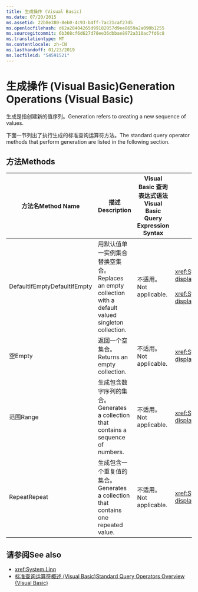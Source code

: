 ```yaml
---
title: 生成操作 (Visual Basic)
ms.date: 07/20/2015
ms.assetid: 22b8e380-8eb0-4c93-b4ff-7ac21caf27d5
ms.openlocfilehash: d62a28404265d99182057d9ee8659a2a090b1255
ms.sourcegitcommit: 6b308cf6d627d78ee36dbbae8972a310ac7fd6c8
ms.translationtype: MT
ms.contentlocale: zh-CN
ms.lasthandoff: 01/23/2019
ms.locfileid: "54591521"
---
```

# <a name="generation-operations-visual-basic"></a><span data-ttu-id="b0aac-102">生成操作 (Visual Basic)</span><span class="sxs-lookup"><span data-stu-id="b0aac-102">Generation Operations (Visual Basic)</span></span>
<span data-ttu-id="b0aac-103">生成是指创建新的值序列。</span><span class="sxs-lookup"><span data-stu-id="b0aac-103">Generation refers to creating a new sequence of values.</span></span>  
  
 <span data-ttu-id="b0aac-104">下面一节列出了执行生成的标准查询运算符方法。</span><span class="sxs-lookup"><span data-stu-id="b0aac-104">The standard query operator methods that perform generation are listed in the following section.</span></span>  
  
## <a name="methods"></a><span data-ttu-id="b0aac-105">方法</span><span class="sxs-lookup"><span data-stu-id="b0aac-105">Methods</span></span>  
  
|<span data-ttu-id="b0aac-106">方法名</span><span class="sxs-lookup"><span data-stu-id="b0aac-106">Method Name</span></span>|<span data-ttu-id="b0aac-107">描述</span><span class="sxs-lookup"><span data-stu-id="b0aac-107">Description</span></span>|<span data-ttu-id="b0aac-108">Visual Basic 查询表达式语法</span><span class="sxs-lookup"><span data-stu-id="b0aac-108">Visual Basic Query Expression Syntax</span></span>|<span data-ttu-id="b0aac-109">详细信息</span><span class="sxs-lookup"><span data-stu-id="b0aac-109">More Information</span></span>|  
|-----------------|-----------------|------------------------------------------|----------------------|  
|<span data-ttu-id="b0aac-110">DefaultIfEmpty</span><span class="sxs-lookup"><span data-stu-id="b0aac-110">DefaultIfEmpty</span></span>|<span data-ttu-id="b0aac-111">用默认值单一实例集合替换空集合。</span><span class="sxs-lookup"><span data-stu-id="b0aac-111">Replaces an empty collection with a default valued singleton collection.</span></span>|<span data-ttu-id="b0aac-112">不适用。</span><span class="sxs-lookup"><span data-stu-id="b0aac-112">Not applicable.</span></span>|<xref:System.Linq.Enumerable.DefaultIfEmpty%2A?displayProperty=nameWithType><br /><br /> <xref:System.Linq.Queryable.DefaultIfEmpty%2A?displayProperty=nameWithType>|  
|<span data-ttu-id="b0aac-113">空</span><span class="sxs-lookup"><span data-stu-id="b0aac-113">Empty</span></span>|<span data-ttu-id="b0aac-114">返回一个空集合。</span><span class="sxs-lookup"><span data-stu-id="b0aac-114">Returns an empty collection.</span></span>|<span data-ttu-id="b0aac-115">不适用。</span><span class="sxs-lookup"><span data-stu-id="b0aac-115">Not applicable.</span></span>|<xref:System.Linq.Enumerable.Empty%2A?displayProperty=nameWithType>|  
|<span data-ttu-id="b0aac-116">范围</span><span class="sxs-lookup"><span data-stu-id="b0aac-116">Range</span></span>|<span data-ttu-id="b0aac-117">生成包含数字序列的集合。</span><span class="sxs-lookup"><span data-stu-id="b0aac-117">Generates a collection that contains a sequence of numbers.</span></span>|<span data-ttu-id="b0aac-118">不适用。</span><span class="sxs-lookup"><span data-stu-id="b0aac-118">Not applicable.</span></span>|<xref:System.Linq.Enumerable.Range%2A?displayProperty=nameWithType>|  
|<span data-ttu-id="b0aac-119">Repeat</span><span class="sxs-lookup"><span data-stu-id="b0aac-119">Repeat</span></span>|<span data-ttu-id="b0aac-120">生成包含一个重复值的集合。</span><span class="sxs-lookup"><span data-stu-id="b0aac-120">Generates a collection that contains one repeated value.</span></span>|<span data-ttu-id="b0aac-121">不适用。</span><span class="sxs-lookup"><span data-stu-id="b0aac-121">Not applicable.</span></span>|<xref:System.Linq.Enumerable.Repeat%2A?displayProperty=nameWithType>|  
  
## <a name="see-also"></a><span data-ttu-id="b0aac-122">请参阅</span><span class="sxs-lookup"><span data-stu-id="b0aac-122">See also</span></span>
- <xref:System.Linq>
- [<span data-ttu-id="b0aac-123">标准查询运算符概述 (Visual Basic)</span><span class="sxs-lookup"><span data-stu-id="b0aac-123">Standard Query Operators Overview (Visual Basic)</span></span>](../../../../visual-basic/programming-guide/concepts/linq/standard-query-operators-overview.md)
